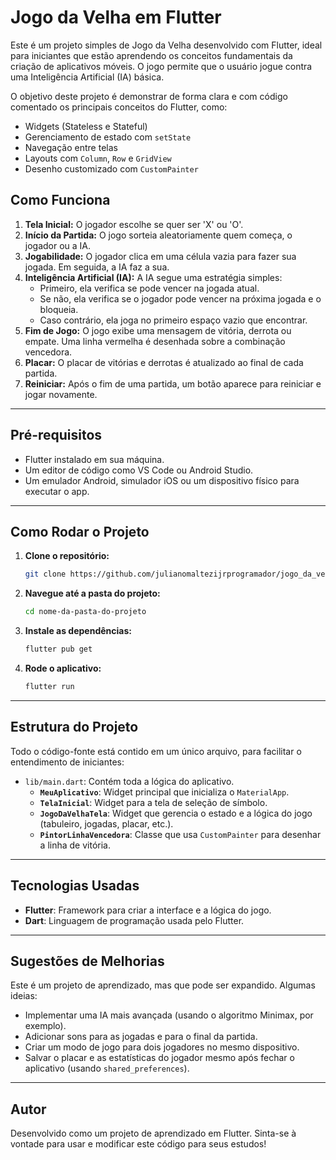 # Jogo da Velha em Flutter

Este é um projeto simples de Jogo da Velha desenvolvido com Flutter, ideal para iniciantes que estão aprendendo os conceitos fundamentais da criação de aplicativos móveis. O jogo permite que o usuário jogue contra uma Inteligência Artificial (IA) básica.

O objetivo deste projeto é demonstrar de forma clara e com código comentado os principais conceitos do Flutter, como:
-   Widgets (Stateless e Stateful)
-   Gerenciamento de estado com `setState`
-   Navegação entre telas
-   Layouts com `Column`, `Row` e `GridView`
-   Desenho customizado com `CustomPainter`

## Como Funciona

1.  **Tela Inicial:** O jogador escolhe se quer ser 'X' ou 'O'.
2.  **Início da Partida:** O jogo sorteia aleatoriamente quem começa, o jogador ou a IA.
3.  **Jogabilidade:** O jogador clica em uma célula vazia para fazer sua jogada. Em seguida, a IA faz a sua.
4.  **Inteligência Artificial (IA):** A IA segue uma estratégia simples:
    -   Primeiro, ela verifica se pode vencer na jogada atual.
    -   Se não, ela verifica se o jogador pode vencer na próxima jogada e o bloqueia.
    -   Caso contrário, ela joga no primeiro espaço vazio que encontrar.
5.  **Fim de Jogo:** O jogo exibe uma mensagem de vitória, derrota ou empate. Uma linha vermelha é desenhada sobre a combinação vencedora.
6.  **Placar:** O placar de vitórias e derrotas é atualizado ao final de cada partida.
7.  **Reiniciar:** Após o fim de uma partida, um botão aparece para reiniciar e jogar novamente.

---

## Pré-requisitos

-   Flutter instalado em sua máquina.
-   Um editor de código como VS Code ou Android Studio.
-   Um emulador Android, simulador iOS ou um dispositivo físico para executar o app.

---

## Como Rodar o Projeto

1.  **Clone o repositório:**
    ```sh
    git clone https://github.com/julianomaltezijrprogramador/jogo_da_velha_flutter.git
    ```

2.  **Navegue até a pasta do projeto:**
    ```sh
    cd nome-da-pasta-do-projeto
    ```

3.  **Instale as dependências:**
    ```sh
    flutter pub get
    ```

4.  **Rode o aplicativo:**
    ```sh
    flutter run
    ```

---

## Estrutura do Projeto

Todo o código-fonte está contido em um único arquivo, para facilitar o entendimento de iniciantes:

-   `lib/main.dart`: Contém toda a lógica do aplicativo.
    -   **`MeuAplicativo`**: Widget principal que inicializa o `MaterialApp`.
    -   **`TelaInicial`**: Widget para a tela de seleção de símbolo.
    -   **`JogoDaVelhaTela`**: Widget que gerencia o estado e a lógica do jogo (tabuleiro, jogadas, placar, etc.).
    -   **`PintorLinhaVencedora`**: Classe que usa `CustomPainter` para desenhar a linha de vitória.

---

## Tecnologias Usadas

-   **Flutter**: Framework para criar a interface e a lógica do jogo.
-   **Dart**: Linguagem de programação usada pelo Flutter.

---

## Sugestões de Melhorias

Este é um projeto de aprendizado, mas que pode ser expandido. Algumas ideias:

-   Implementar uma IA mais avançada (usando o algoritmo Minimax, por exemplo).
-   Adicionar sons para as jogadas e para o final da partida.
-   Criar um modo de jogo para dois jogadores no mesmo dispositivo.
-   Salvar o placar e as estatísticas do jogador mesmo após fechar o aplicativo (usando `shared_preferences`).

---

## Autor

Desenvolvido como um projeto de aprendizado em Flutter. Sinta-se à vontade para usar e modificar este código para seus estudos!

